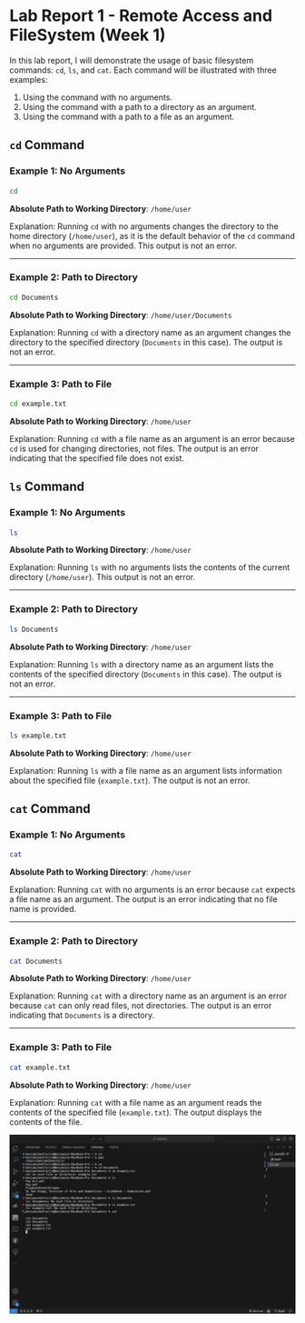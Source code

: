 # Lab Report 1 - Remote Access and FileSystem (Week 1)

In this lab report, I will demonstrate the usage of basic filesystem commands: `cd`, `ls`, and `cat`. Each command will be illustrated with three examples:

1. Using the command with no arguments.
2. Using the command with a path to a directory as an argument.
3. Using the command with a path to a file as an argument.

## `cd` Command

### Example 1: No Arguments

```bash
cd
```

**Absolute Path to Working Directory**: `/home/user`

Explanation: Running `cd` with no arguments changes the directory to the home directory (`/home/user`), as it is the default behavior of the `cd` command when no arguments are provided. This output is not an error.

---

### Example 2: Path to Directory

```bash
cd Documents
```

**Absolute Path to Working Directory**: `/home/user/Documents`

Explanation: Running `cd` with a directory name as an argument changes the directory to the specified directory (`Documents` in this case). The output is not an error.

---

### Example 3: Path to File

```bash
cd example.txt
```

**Absolute Path to Working Directory**: `/home/user`

Explanation: Running `cd` with a file name as an argument is an error because `cd` is used for changing directories, not files. The output is an error indicating that the specified file does not exist.

## `ls` Command

### Example 1: No Arguments

```bash
ls
```

**Absolute Path to Working Directory**: `/home/user`

Explanation: Running `ls` with no arguments lists the contents of the current directory (`/home/user`). This output is not an error.

---

### Example 2: Path to Directory

```bash
ls Documents
```

**Absolute Path to Working Directory**: `/home/user`

Explanation: Running `ls` with a directory name as an argument lists the contents of the specified directory (`Documents` in this case). The output is not an error.

---

### Example 3: Path to File

```bash
ls example.txt
```

**Absolute Path to Working Directory**: `/home/user`

Explanation: Running `ls` with a file name as an argument lists information about the specified file (`example.txt`). The output is not an error.

## `cat` Command

### Example 1: No Arguments

```bash
cat
```

**Absolute Path to Working Directory**: `/home/user`

Explanation: Running `cat` with no arguments is an error because `cat` expects a file name as an argument. The output is an error indicating that no file name is provided.

---

### Example 2: Path to Directory

```bash
cat Documents
```

**Absolute Path to Working Directory**: `/home/user`

Explanation: Running `cat` with a directory name as an argument is an error because `cat` can only read files, not directories. The output is an error indicating that `Documents` is a directory.

---

### Example 3: Path to File

```bash
cat example.txt
```

**Absolute Path to Working Directory**: `/home/user`

Explanation: Running `cat` with a file name as an argument reads the contents of the specified file (`example.txt`). The output displays the contents of the file.


![Screenshot](Screenshot.png)


